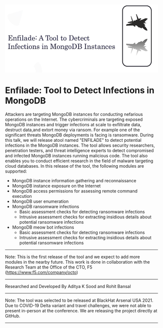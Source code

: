 ![Screenshot](images/enfilade.png)

# Enfilade: Tool to Detect Infections in MongoDB

Attackers are targeting MongoDB instances for conducting nefarious operations on the Internet. The cybercriminals are targeting exposed MongoDB instances and trigger infections at scale to exfiltrate data, destruct data,and extort money via ransom. For example one of the significant threats MongoDB deployments is facing is ransomware. During this talk, we will release atool named "ENFILADE" to detect potential infections in the MongoDB instances. The tool allows security researchers, penetration testers, and threat intelligence experts to detect compromised and infected MongoDB instances running malicious code. The tool also enables you to conduct efficient research in the field of malware targeting cloud databases. In this release of the tool, the following modules are supported: 

* MongoDB instance information gathering and reconnaissance 
* MongoDB instance exposure on the Internet 
* MongoDB access permissions for assessing remote command execution
* MongoDB user enumeration
* MongoDB ransomware infections 
     - Basic assessment checks for detecting ransomware infections 
     - Intrusive assessment checks for extracting insidious details about potential ransomware infections
* MongoDB meow bot infections
     - Basic assessment checks for detecting ransomware infections 
     - Intrusive assessment checks for extracting insidious details about potential ransomware infections


--------------

Note: This is the first release of the tool and we expect to add more modules in the nearby future. This work is done in collaboration with the Research Team at the Office of the CTO, F5 (https://www.f5.com/company/octo)


--------------

Researched and Developed By Aditya K Sood and Rohit Bansal 

--------------

Note: The tool was selected to be released at BlackHat Arsenal USA 2021. Due to COVID-19 Delta variant and travel challenges, we were not able to present in-person at the conference. We are releasing the project directly at GitHub.

--------------
